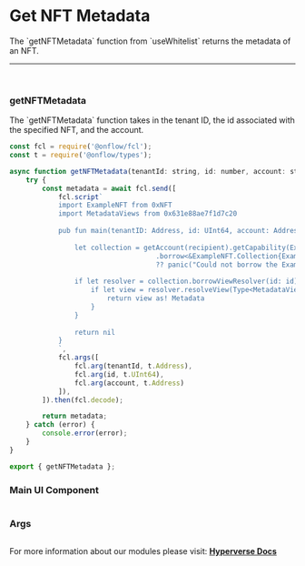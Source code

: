 # Get NFT Metadata

<p> The `getNFTMetadata` function from `useWhitelist` returns the metadata of an NFT. </p>

---

<br>

### getNFTMetadata

<p> The `getNFTMetadata` function takes in the tenant ID, the id associated with the specified NFT, and the account. </p>

```jsx
const fcl = require('@onflow/fcl');
const t = require('@onflow/types');

async function getNFTMetadata(tenantId: string, id: number, account: string) {
    try {
        const metadata = await fcl.send([
            fcl.script`
            import ExampleNFT from 0xNFT
            import MetadataViews from 0x631e88ae7f1d7c20
                
            pub fun main(tenantID: Address, id: UInt64, account: Address): MetadataViews.Display? {
                                    
                let collection = getAccount(recipient).getCapability(ExampleNFT.CollectionPublicPath)
                                    .borrow<&ExampleNFT.Collection{ExampleNFT.ExampleNFTCollectionPublic}>()
                                    ?? panic("Could not borrow the ExampleNFT.Collection{ExampleNFT.ExampleNFTCollectionPublic}")
            
                if let resolver = collection.borrowViewResolver(id: id) {
                    if let view = resolver.resolveView(Type<MetadataViews.Display>()) {
                        return view as! Metadata
                    }
                }
            
                return nil
            }
            `,
            fcl.args([
                fcl.arg(tenantId, t.Address),
                fcl.arg(id, t.UInt64),
                fcl.arg(account, t.Address)
            ]),
        ]).then(fcl.decode);

        return metadata;
    } catch (error) {
        console.error(error);
    }
}

export { getNFTMetadata };
```

### Main UI Component

```jsx

```

### Args

<p> </p>

```jsx

```

For more information about our modules please visit: [**Hyperverse Docs**](docs.hyperverse.dev)